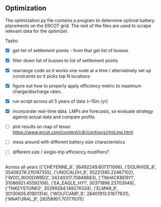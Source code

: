
## Optimization ##

The optimization.py file contains a program to determine optimal battery placements on the ERCOT grid.
The rest of the files are used to scrape relevant data for the optimizer.

Tasks:
- [X] get list of settlement points - from that get list of busses
- [X] filter down list of busses to list of settlement points
- [X] rearrange code so it works one node at a time / alternatively set up constraints so it picks top N locations
- [X] figure out how to properly apply efficiency metric to maximum charge/discharge rates.
- [X] run script across all 5 years of data (~15m /yr)
- [X] incorporate real-time data. LMPs are forecasts, so evaluate strategy against actual data and compare profits
- [ ] plot results on map of texas: https://www.ercot.com/content/cdr/contours/rtmLmp.html
- [ ] mess around with different battery size characteristics
- [ ] different size / single-trip efficiency modifiers?



##

Across all years
[('CHEYENNE_8', 36492249.607171066),
 ('DOLRHIDE_8', 35408276.215197355),
 ('UNOCALDH_8', 35221385.22467102),
 ('WOO_WOODWRD2', 34240317.70848683),
 ('TNHACKBERY1', 31086921.45592106),
 ('EA_EAGLE_HY1', 30371896.23703946),
 ('TNKEYSTONE0', 30299284.149276324),
 ('ELMAR_8', 30130605.81901314),
 ('WOLFCAMP_9', 28401913.51677631),
 ('NNATURAL_9', 28358901.70177631)]
